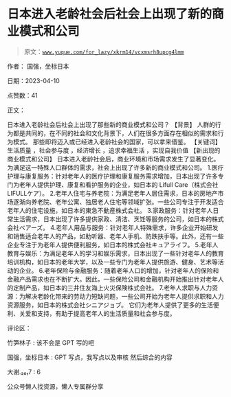 # 日本进入老龄社会后社会上出现了新的商业模式和公司

> 原文：[`www.yuque.com/for_lazy/xkrm14/vcxmsrh8upcg4lmm`](https://www.yuque.com/for_lazy/xkrm14/vcxmsrh8upcg4lmm)



作者： 国强，坐标日本



日期：2023-04-10



点赞数：41

<ne-card data-card-name="hr" data-card-type="block" id="XUrrB" data-event-boundary="card">

正文：



日本进入老龄社会后社会上出现了那些新的商业模式和公司？ 【背景】 人群的行为都是共同的，在不同的社会和文化背景下，人们在很多方面存在相似的需求和行为模式。 那些即将迈入或已经进入老龄社会的国家，可以拿来借鉴。 【关键词】 生活质量 ，社会参与度 ，经济增长 ，追求幸福生活 ，实现自我价值 【新出现的商业模式和公司】 日本进入老龄社会后，商业环境和市场需求发生了显著变化。为满足这一特殊人口群体的需求，社会上出现了许多新的商业模式和公司。 1.医疗护理与康复服务：针对老年人的医疗护理和康复服务需求增加，日本出现了许多专门为老年人提供护理、康复和看护服务的企业，如日本的 Lifull Care（株式会社 LIFULLケア）。 2.老年人住宅与养老院：为满足老年人居住需求，日本的房地产市场逐渐向养老院、老年公寓、独居老人住宅等领域扩张。一些公司专注于开发适合老年人的住宅设施，如日本的東急不動産株式会社。 3.家政服务：针对老年人日常生活需求，日本出现了许多提供家政、清洁、烹饪等服务的公司，如日本的株式会社ベアーズ。 4.老年人用品与服务：针对老年人特殊需求，许多企业开始研发和销售适合老年人的产品，如助听器、老年人手机、防跌扶手等。此外，还有一些企业专注于为老年人提供便利服务，如日本的株式会社キュアライフ。 5.老年人教育与娱乐：为满足老年人的学习和娱乐需求，日本出现了一些针对老年人的教育培训机构，如日本的老年大学，以及一些专门为老年人提供旅游、健身、艺术等活动的企业。 6.老年保险与金融服务：随着老年人口的增加，针对老年人的保险和金融产品需求也在不断扩大。因此，一些保险公司和金融机构开始推出针对老年人的定制产品，如日本的三井住友海上火災保険株式会社。 7.老年人求职与人力资源：为解决老龄化带来的劳动力短缺问题，一些公司开始为老年人提供求职和人力资源服务，如日本的株式会社シニアジョブ。 它们为老年人提供了更多的生活便利、关爱和支持，有助于提高老年人的生活质量和社会参与度。

<ne-card data-card-name="hr" data-card-type="block" id="NMZ2F" data-event-boundary="card">

评论区：



竹笋林子 : 该不会是 GPT 写的吧



国强，坐标日本 : GPT 写点，我写点以及审核 然后综合的内容



大谢.₂₀₁7 : 6

<ne-card data-card-name="hr" data-card-type="block" id="mX0VT" data-event-boundary="card">

公众号懒人找资源，懒人专属群分享

</ne-card></ne-card></ne-card>